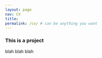 ```yaml
---
layout: page
nav: CV
title: 
permalink: /cv/ # can be anything you want
---
```


### This is a project
blah blah blah
